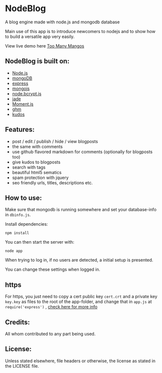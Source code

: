 NodeBlog
========

A blog engine made with node.js and mongodb database

Main use of this app is to introduce newcomers to nodejs and to show how to build a versatile app very easily.

View live demo here [Too Many Mangos][Too Many Mangos]

NodeBlog is built on:
---------------------
* [Node.js][NodeJS]
* [mongoDB][MongoDB]
* [express][express]
* [mongojs][mongojs]
* [node.bcrypt.js][bcrypt]
* [jade][jade]
* [Moment.js][moment]
* [ghm][ghm]
* [kudos][kudos]

Features:
---------
* post / edit / publish / hide / view blogposts
* the same with comments
* use github flavored markdown for comments (optionally for blogposts too)
* give kudos to blogposts
* search with tags
* beautiful html5 sematics
* spam protection with jquery
* seo friendly urls, titles, descriptions etc.


How to use:
-----------
Make sure that mongodb is running somewhere and set your database-info in `dbinfo.js`.

Install dependencies:
``` 
npm install
```

You can then start the server with:
``` 
node app
```
When trying to log in, if no users are detected, a initial setup is presented.

You can change these settings when logged in.

https
-----
For https, you just need to copy a cert public key `cert.crt` and a private key `key.key` as files to the root of the app-folder, and change that in `app.js` at `require('express')` , [check here for more info](http://expressjs.com/)

Credits:
--------
All whom contributed to any part being used.

License:
--------
Unless stated elsewhere, file headers or otherwise, the license as stated in the LICENSE file.

[NodeJS]: http://nodejs.org
[MongoDB]: http://www.mongodb.org
[express]: http://expressjs.com/
[mongojs]: https://github.com/gett/mongojs
[bcrypt]: https://github.com/ncb000gt/node.bcrypt.js
[jade]: http://jade-lang.com
[moment]: http://momentjs.com/
[ghm]: https://github.com/thomblake/github-flavored-markdown
[kudos]: https://github.com/masukomi/kudos
[Too Many Mangos]: http://toomanymangos.nodester.com
